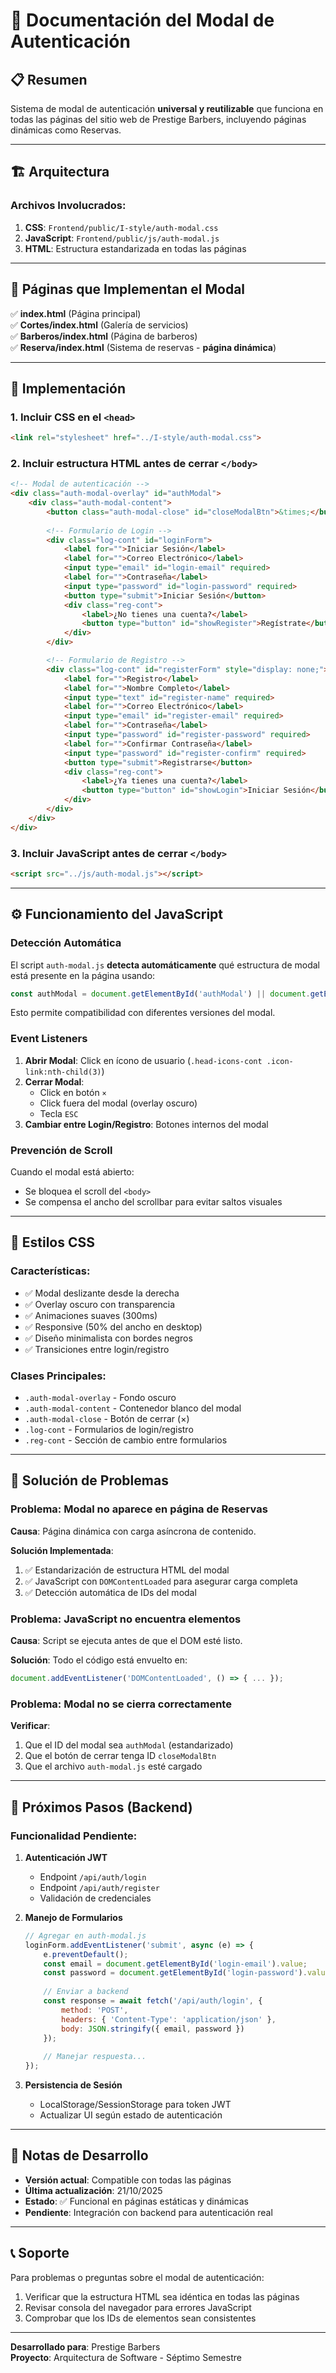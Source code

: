 # 🔐 Documentación del Modal de Autenticación

## 📋 Resumen

Sistema de modal de autenticación **universal y reutilizable** que funciona en todas las páginas del sitio web de Prestige Barbers, incluyendo páginas dinámicas como Reservas.

---

## 🏗️ Arquitectura

### **Archivos Involucrados:**

1. **CSS**: `Frontend/public/I-style/auth-modal.css`
2. **JavaScript**: `Frontend/public/js/auth-modal.js`
3. **HTML**: Estructura estandarizada en todas las páginas

---

## 📂 Páginas que Implementan el Modal

✅ **index.html** (Página principal)  
✅ **Cortes/index.html** (Galería de servicios)  
✅ **Barberos/index.html** (Página de barberos)  
✅ **Reserva/index.html** (Sistema de reservas - **página dinámica**)

---

## 🔧 Implementación

### **1. Incluir CSS en el `<head>`**

```html
<link rel="stylesheet" href="../I-style/auth-modal.css">
```

### **2. Incluir estructura HTML antes de cerrar `</body>`**

```html
<!-- Modal de autenticación -->
<div class="auth-modal-overlay" id="authModal">
    <div class="auth-modal-content">
        <button class="auth-modal-close" id="closeModalBtn">&times;</button>
        
        <!-- Formulario de Login -->
        <div class="log-cont" id="loginForm">
            <label for="">Iniciar Sesión</label>
            <label for="">Correo Electrónico</label>
            <input type="email" id="login-email" required>
            <label for="">Contraseña</label>
            <input type="password" id="login-password" required>
            <button type="submit">Iniciar Sesión</button>
            <div class="reg-cont">
                <label>¿No tienes una cuenta?</label>
                <button type="button" id="showRegister">Regístrate</button>
            </div>
        </div>

        <!-- Formulario de Registro -->
        <div class="log-cont" id="registerForm" style="display: none;">
            <label for="">Registro</label>
            <label for="">Nombre Completo</label>
            <input type="text" id="register-name" required>
            <label for="">Correo Electrónico</label>
            <input type="email" id="register-email" required>
            <label for="">Contraseña</label>
            <input type="password" id="register-password" required>
            <label for="">Confirmar Contraseña</label>
            <input type="password" id="register-confirm" required>
            <button type="submit">Registrarse</button>
            <div class="reg-cont">
                <label>¿Ya tienes una cuenta?</label>
                <button type="button" id="showLogin">Iniciar Sesión</button>
            </div>
        </div>
    </div>
</div>
```

### **3. Incluir JavaScript antes de cerrar `</body>`**

```html
<script src="../js/auth-modal.js"></script>
```

---

## ⚙️ Funcionamiento del JavaScript

### **Detección Automática**

El script `auth-modal.js` **detecta automáticamente** qué estructura de modal está presente en la página usando:

```javascript
const authModal = document.getElementById('authModal') || document.getElementById('authModalOverlay');
```

Esto permite compatibilidad con diferentes versiones del modal.

### **Event Listeners**

1. **Abrir Modal**: Click en ícono de usuario (`.head-icons-cont .icon-link:nth-child(3)`)
2. **Cerrar Modal**:
   - Click en botón `×` 
   - Click fuera del modal (overlay oscuro)
   - Tecla `ESC`
3. **Cambiar entre Login/Registro**: Botones internos del modal

### **Prevención de Scroll**

Cuando el modal está abierto:
- Se bloquea el scroll del `<body>`
- Se compensa el ancho del scrollbar para evitar saltos visuales

---

## 🎨 Estilos CSS

### **Características:**

- ✅ Modal deslizante desde la derecha
- ✅ Overlay oscuro con transparencia
- ✅ Animaciones suaves (300ms)
- ✅ Responsive (50% del ancho en desktop)
- ✅ Diseño minimalista con bordes negros
- ✅ Transiciones entre login/registro

### **Clases Principales:**

- `.auth-modal-overlay` - Fondo oscuro
- `.auth-modal-content` - Contenedor blanco del modal
- `.auth-modal-close` - Botón de cerrar (×)
- `.log-cont` - Formularios de login/registro
- `.reg-cont` - Sección de cambio entre formularios

---

## 🐛 Solución de Problemas

### **Problema: Modal no aparece en página de Reservas**

**Causa**: Página dinámica con carga asíncrona de contenido.

**Solución Implementada**:
1. ✅ Estandarización de estructura HTML del modal
2. ✅ JavaScript con `DOMContentLoaded` para asegurar carga completa
3. ✅ Detección automática de IDs del modal

### **Problema: JavaScript no encuentra elementos**

**Causa**: Script se ejecuta antes de que el DOM esté listo.

**Solución**: Todo el código está envuelto en:
```javascript
document.addEventListener('DOMContentLoaded', () => { ... });
```

### **Problema: Modal no se cierra correctamente**

**Verificar**:
1. Que el ID del modal sea `authModal` (estandarizado)
2. Que el botón de cerrar tenga ID `closeModalBtn`
3. Que el archivo `auth-modal.js` esté cargado

---

## 🚀 Próximos Pasos (Backend)

### **Funcionalidad Pendiente:**

1. **Autenticación JWT**
   - Endpoint `/api/auth/login`
   - Endpoint `/api/auth/register`
   - Validación de credenciales

2. **Manejo de Formularios**
   ```javascript
   // Agregar en auth-modal.js
   loginForm.addEventListener('submit', async (e) => {
       e.preventDefault();
       const email = document.getElementById('login-email').value;
       const password = document.getElementById('login-password').value;
       
       // Enviar a backend
       const response = await fetch('/api/auth/login', {
           method: 'POST',
           headers: { 'Content-Type': 'application/json' },
           body: JSON.stringify({ email, password })
       });
       
       // Manejar respuesta...
   });
   ```

3. **Persistencia de Sesión**
   - LocalStorage/SessionStorage para token JWT
   - Actualizar UI según estado de autenticación

---

## 📝 Notas de Desarrollo

- **Versión actual**: Compatible con todas las páginas
- **Última actualización**: 21/10/2025
- **Estado**: ✅ Funcional en páginas estáticas y dinámicas
- **Pendiente**: Integración con backend para autenticación real

---

## 📞 Soporte

Para problemas o preguntas sobre el modal de autenticación:
1. Verificar que la estructura HTML sea idéntica en todas las páginas
2. Revisar consola del navegador para errores JavaScript
3. Comprobar que los IDs de elementos sean consistentes

---

**Desarrollado para**: Prestige Barbers  
**Proyecto**: Arquitectura de Software - Séptimo Semestre
